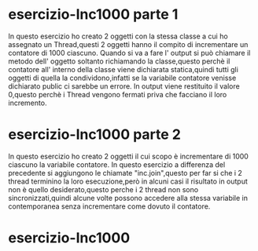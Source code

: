 # esercizio-Inc1000 parte 1
In questo esercizio ho creato 2 oggetti con la stessa classe a cui ho assegnato un Thread,questi 2 oggetti hanno il compito di incrementare un contatore di 1000 ciascuno.
Quando si va a fare l' output si può chiamare il metodo dell' oggetto soltanto richiamando la classe,questo perchè il contatore all' interno della classe viene dichiarata statica,quindi tutti gli oggetti di quella la condividono,infatti se la variabile contatore venisse dichiarato public ci sarebbe un errore.
In output viene restituito il valore 0,questo perchè i Thread vengono fermati priva che facciano il loro incremento.

# esercizio-Inc1000 parte 2
In questo esercizio ho creato 2 oggetti il cui scopo è incrementare di 1000 ciascuno la variabile contatore.
In questo esercizio a differenza del precedente si aggiungono le chiamate "inc.join",questo per far si che i 2 thread terminino la loro esecuzione,però in alcuni casi il risultato in output non è quello desiderato,questo perche i 2 thread non sono sincronizzati,quindi alcune volte possono accedere alla stessa variabile in contemporanea senza incrementare come dovuto il contatore.

# esercizio-Inc1000 
